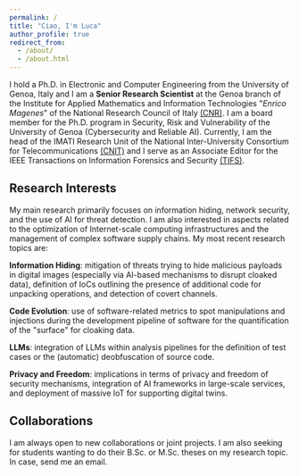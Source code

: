 ```yaml
---
permalink: /
title: "Ciao, I'm Luca"
author_profile: true
redirect_from: 
  - /about/
  - /about.html
---
```



I hold a Ph.D. in Electronic and Computer Engineering from the University of Genoa, Italy and I am a **Senior Research Scientist** at the Genoa branch of the Institute for Applied Mathematics and Information Technologies "*Enrico Magenes*" of the National Research Council of Italy [(CNR)](https://www.cnr.it). I am a board member for the Ph.D. program in Security, Risk and Vulnerability of the University of Genoa (Cybersecurity and Reliable AI). Currently, I am the head of the IMATI Research Unit of the National Inter-University Consortium for Telecommunications [(CNIT)](https://www.cnit.it) and I serve as an Associate Editor for the IEEE Transactions on Information Forensics and Security [(TIFS)](https://signalprocessingsociety.org/publications-resources/ieee-transactions-information-forensics-and-security). 

## Research Interests

My main research primarily focuses on information hiding, network security, and the use of AI for threat detection. I am also interested in aspects related to the optimization of Internet-scale computing infrastructures and the management of complex software supply chains. My most recent research topics are:

**Information Hiding**: mitigation of threats trying to hide malicious payloads in digital images (especially via AI-based mechanisms to disrupt cloaked data), definition of IoCs outlining the presence of additional code for unpacking operations, and detection of covert channels.  

**Code Evolution**: use of software-related metrics to spot manipulations and injections during the development pipeline of software for the quantification of the "surface" for cloaking data. 

**LLMs**: integration of LLMs within analysis pipelines for the definition of test cases or the (automatic) deobfuscation of source code.

**Privacy and Freedom**: implications in terms of privacy and freedom of security mechanisms, integration of AI frameworks in large-scale services, and deployment of massive IoT for supporting digital twins. 

## Collaborations

I am always open to new collaborations or joint projects. I am also seeking for students wanting to do their B.Sc. or M.Sc. theses on my research topic. In case, send me an email. 